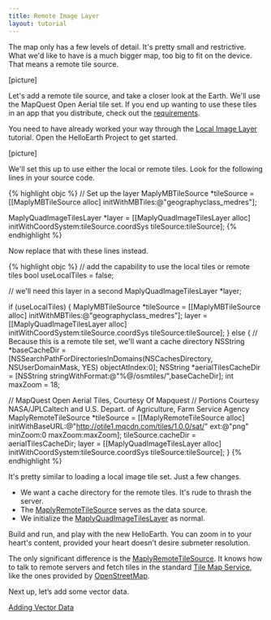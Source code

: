 ```yaml
---
title: Remote Image Layer
layout: tutorial
---
```


The map only has a few levels of detail. It's pretty small and restrictive.  What we'd like to have is a much bigger map, too big to fit on the device.  That means a remote tile source.

[picture]

Let's add a remote tile source, and take a closer look at the Earth. We'll use the MapQuest Open Aerial tile set. If you end up wanting to use these tiles in an app that you distribute, check out the [requirements](http://developer.mapquest.com/web/products/open/map).

You need to have already worked your way through the [Local Image Layer](local_image_tiles.html) tutorial.  Open the HelloEarth Project to get started.

[picture]

We'll set this up to use either the local or remote tiles. Look for the following lines in your source code.

{% highlight objc %}
// Set up the layer
MaplyMBTileSource *tileSource = [[MaplyMBTileSource alloc] initWithMBTiles:@"geography­class_medres"];

MaplyQuadImageTilesLayer *layer = [[MaplyQuadImageTilesLayer alloc] initWithCoordSystem:tileSource.coordSys tileSource:tileSource];
{% endhighlight %}

Now replace that with these lines instead.

{% highlight objc %}
// add the capability to use the local tiles or remote tiles
bool useLocalTiles = false;

// we'll need this layer in a second
MaplyQuadImageTilesLayer *layer;

if (useLocalTiles)
{
  MaplyMBTileSource *tileSource = [[MaplyMBTileSource alloc] initWithMBTiles:@"geography­class_medres"];
  layer = [[MaplyQuadImageTilesLayer alloc] initWithCoordSystem:tileSource.coordSys tileSource:tileSource];
} else {
  // Because this is a remote tile set, we'll want a cache directory
  NSString *baseCacheDir = [NSSearchPathForDirectoriesInDomains(NSCachesDirectory, NSUserDomainMask, YES) objectAtIndex:0];
  NSString *aerialTilesCacheDir = [NSString stringWithFormat:@"%@/osmtiles/",baseCacheDir];
  int maxZoom = 18;

  // MapQuest Open Aerial Tiles, Courtesy Of Mapquest
  // Portions Courtesy NASA/JPL­Caltech and U.S. Depart. of Agriculture, Farm Service Agency
  MaplyRemoteTileSource *tileSource = [[MaplyRemoteTileSource alloc] initWithBaseURL:@"http://otile1.mqcdn.com/tiles/1.0.0/sat/" ext:@"png" minZoom:0 maxZoom:maxZoom];
  tileSource.cacheDir = aerialTilesCacheDir;
  layer = [[MaplyQuadImageTilesLayer alloc] initWithCoordSystem:tileSource.coordSys tileSource:tileSource];
}
{% endhighlight %}

It's pretty similar to loading a local image tile set.  Just a few changes.
- We want a cache directory for the remote tiles.  It's rude to thrash the server.
- The <a href= "{{ site.baseurl }}/reference/ios_2_3/Classes/MaplyRemoteTileSource.html" target="_blank">MaplyRemoteTileSource</a> serves as the data source.
- We initialize the <a href= "{{ site.baseurl }}/reference/ios_2_3/Classes/MaplyQuadImageTilesLayer.html" target="_blank">MaplyQuadImageTilesLayer</a> as normal.

Build and run, and play with the new HelloEarth. You can zoom in to your heart's content, provided your heart doesn't desire sub­meter resolution.

The only significant difference is the <a href= "{{ site.baseurl }}/reference/ios_2_3/Classes/MaplyRemoteTileSource.html" target="_blank">MaplyRemoteTileSource</a>.  It knows how to talk to remote servers and fetch tiles in the standard [Tile Map Service](http://wiki.openstreetmap.org/wiki/TMS), like the ones provided by [OpenStreetMap](http://www.openstreetmap.org/).

Next up, let’s add some vector data.

[Adding Vector Data](adding_vector_data.html)
